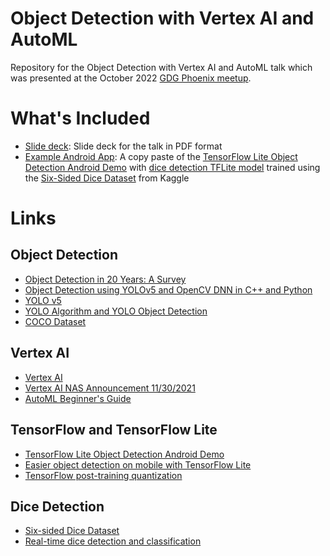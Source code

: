 # Object Detection with Vertex AI and AutoML

Repository for the Object Detection with Vertex AI and AutoML talk which was presented at the October 2022 [GDG Phoenix meetup](https://www.meetup.com/phx-android/).

# What's Included

- [Slide deck](https://github.com/danielbank/object-detection/blob/main/docs/Object_Detection_with_Vertex_AI_and_AutoML.pdf): Slide deck for the talk in PDF format
- [Example Android App](https://github.com/danielbank/object-detection/tree/main/android): A copy paste of the [TensorFlow Lite Object Detection Android Demo](https://github.com/tensorflow/examples/tree/master/lite/examples/object_detection/android) with [dice detection TFLite model](https://github.com/danielbank/object-detection/blob/main/android/app/src/main/assets/model.tflite) trained using the [Six-Sided Dice Dataset](https://www.kaggle.com/datasets/nellbyler/d6-dice) from Kaggle

# Links

## Object Detection

- [Object Detection in 20 Years: A Survey](https://arxiv.org/abs/1905.05055v2)
- [Object Detection using YOLOv5 and OpenCV DNN in C++ and Python](https://learnopencv.com/object-detection-using-yolov5-and-opencv-dnn-in-c-and-python/)
- [YOLO v5](https://github.com/ultralytics/yolov5)
- [YOLO Algorithm and YOLO Object Detection](https://appsilon.com/object-detection-yolo-algorithm/)
- [COCO Dataset](https://cocodataset.org/)

## Vertex AI

- [Vertex AI](https://cloud.google.com/vertex-ai)
- [Vertex AI NAS Announcement 11/30/2021](https://cloud.google.com/blog/products/ai-machine-learning/vertex-ai-nas-makes-the-most--advanced-ml-modeling-possible)
- [AutoML Beginner's Guide](https://cloud.google.com/vertex-ai/docs/beginner/beginners-guide)

## TensorFlow and TensorFlow Lite

- [TensorFlow Lite Object Detection Android Demo](https://github.com/tensorflow/examples/tree/master/lite/examples/object_detection/android)
- [Easier object detection on mobile with TensorFlow Lite](https://blog.tensorflow.org/2021/06/easier-object-detection-on-mobile-with-tf-lite.html)
- [TensorFlow post-training quantization](https://www.tensorflow.org/lite/performance/post_training_quantization)

## Dice Detection

- [Six-sided Dice Dataset](https://www.kaggle.com/datasets/nellbyler/d6-dice)
- [Real-time dice detection and classification](https://github.com/nell-byler/dice_detection)
